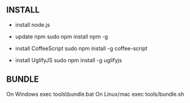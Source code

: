 INSTALL
--------------------------
* install node.js
* update npm
sudo npm install npm -g

* install CoffeeScript
sudo npm install -g coffee-script

* install UglifyJS
sudo npm install -g uglifyjs

BUNDLE
--------------------------
On Windows exec tools\bundle.bat
On Linux/mac exec tools/bundle.sh

